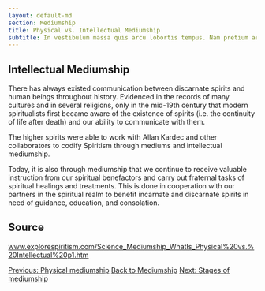 ```yaml
---
layout: default-md
section: Mediumship
title: Physical vs. Intellectual Mediumship
subtitle: In vestibulum massa quis arcu lobortis tempus. Nam pretium arcu in odio vulputate luctus.
---
```


## Intellectual Mediumship
There has always existed communication between discarnate spirits and human beings throughout history. Evidenced in the records of many cultures and in several religions, only in the mid-19th century that modern spiritualists first became aware of the existence of spirits (i.e. the continuity of life after death) and our ability to communicate with them.

The higher spirits were able to work with Allan Kardec and other collaborators to codify Spiritism through mediums and intellectual mediumship.

Today, it is also through mediumship that we continue to receive valuable instruction from our spiritual benefactors and carry out fraternal tasks of spiritual healings and treatments.  This is done in cooperation with our partners in the spiritual realm to benefit incarnate and discarnate spirits in need of guidance, education, and consolation.


## Source
www.explorespiritism.com/Science_Mediumship_WhatIs_Physical%20vs.%20Intellectual%20p1.htm



<a href="physical" class="button">Previous: Physical mediumship</a>
<a href="learn" class="button">Back to Mediumship</a>
<a href="stages" class="button">Next: Stages of mediumship</a>
